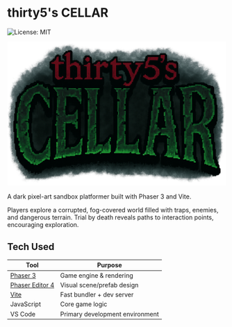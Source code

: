 # thirty5's CELLAR

![License: MIT](https://img.shields.io/badge/License-MIT-green.svg)

<p align="center">
  <img src="client/public/assets/ui/title-screen.png" alt="thirty5's CELLAR Title Screen" width="600"/>
</p>

A dark pixel-art sandbox platformer built with Phaser 3 and Vite.

Players explore a corrupted, fog-covered world filled with traps, enemies, and dangerous terrain. Trial by death reveals paths to interaction points, encouraging exploration.

## Tech Used

| Tool            | Purpose                                  |
|-----------------|-------------------------------------------|
| [Phaser 3](https://phaser.io/)       | Game engine & rendering             |
| [Phaser Editor 4](https://phasereditor2d.com/) | Visual scene/prefab design         |
| [Vite](https://vitejs.dev/)         | Fast bundler + dev server           |
| JavaScript       | Core game logic                           |
| VS Code          | Primary development environment           |
